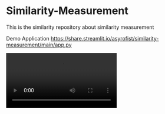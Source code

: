 # Similarity-Measurement
This is the similarity repository about similarity measurement

Demo Application
https://share.streamlit.io/asyrofist/similarity-measurement/main/app.py

![Example of live coding an app in Streamlit|635x380](https://share.streamlit.io/asyrofist/similarity-measurement/main/streamlit-app-2020-11-13-18-11-71.webm)
